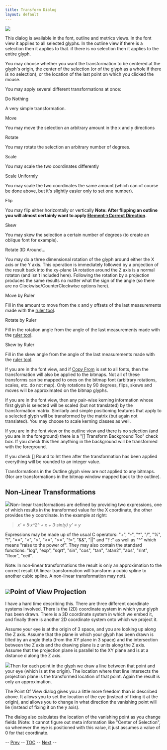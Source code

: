 ```yaml
---
title: Transform Dialog
layout: default
---
```



![](img/transform.png)

This dialog is available in the font, outline and metrics views. In the
font view it applies to all selected glyphs. In the outline view if
there is a selection then it applies to that. if there is no selection
then it applies to the entire glyph.

You may choose whether you want the transformation to be centered at the
glyph's origin, the center of the selection (or of the glyph as a whole
if there is no selection), or the location of the last point on which
you clicked the mouse.

You may apply several different transformations at once:

Do Nothing

A very simple transformation.

Move

You may move the selection an arbitrary amount in the x and y directions

Rotate

You may rotate the selection an arbitrary number of degrees.

Scale

You may scale the two coordinates differently

Scale Uniformly

You may scale the two coordinates the same amount (which can of course
be done above, but it's slightly easier only to set one number).

Flip

You may flip either horizontally or vertically
 **Note: After flipping an outline you will almost certainly want to
apply [Element-\>Correct Direction](elementmenu.html#Correct).**

Skew

You may skew the selection a certain number of degrees (to create an
oblique font for example).

Rotate 3D Around...

You may do a three dimensional rotation of the glyph around either the X
axis or the Y axis. This operation is immediately followed by a
projection of the result back into the xy-plane (A rotation around the Z
axis is a normal rotaton (and isn't included here). 
 Following the rotation by a projection produces the same results no
matter what the sign of the angle (so there are no
Clockwise/CounterClockwise options here).

Move by Ruler

Fill in the amount to move from the x and y offsets of the last
measurements made with the [ruler tool](charview.html#Ruler).

Rotate by Ruler

Fill in the rotation angle from the angle of the last measurements made
with the [ruler tool](charview.html#Ruler).

Skew by Ruler

Fill in the skew angle from the angle of the last measurements made with
the [ruler tool](charview.html#Ruler).

If you are in the font view, and if [Copy From](editmenu.html#From) is
set to all fonts, then the transformation will also be applied to the
bitmaps. Not all of these transforms can be mapped to ones on the bitmap
font (arbitrary rotations, scales, etc. do not map). Only rotations by
90 degrees, flips, skews and moves will be approximated on the bitmap
glyphs.

If you are in the font view, then any pair-wise kerning information
whose first glyph is selected will be scaled (but not translated) by the
transformation matrix. Similarly and simple positioning features that
apply to a selected glyph will be transformed by the matrix (but again
not translated). You may choose to scale kerning classes as well.

If you are in the font view or the outline view and there is no
selection (and you are in the foreground) there is a "[] Transform
Background Too" check box. If you check this then anything in the
background will be transformed with the foreground.

If you check [] Round to Int then after the transformation has been
applied everything will be rounded to an integer value.

Transformations in the Outline glyph view are not applied to any
bitmaps. (Nor are transformations in the bitmap window mapped back to
the outline).

Non-Linear Transformations
--------------------------

![](img/non-linear.png)Non-linear transformations are defined by providing
two expressions, one of which results in the transformed value for the X
coordinate, the other provides the y coordinate. In the example at
right:

> *x' = 5·x^2^ + x + 3·sin(y)
>  y' = y*

Expressions may be made up of the usual C operators: "+", "-", "\*",
"/", "%", "!", "==", "\<", "\>", "\<=", "\>=", "!=", "&&", "||" and "?
:" as well as "\^" which means "raise to the power of". They may also
contain the standard functions: "log", "exp", "sqrt", "sin", "cos",
"tan", "atan2", "abs", "rint", "floor", "ceil".

Note: In non-linear transformations the result is only an approximation
to the correct result (A linear transformation will transform a cubic
spline to another cubic spline. A non-linear transformation may not).

![](img/PoV.png)Point of View Projection
------------------------------------

I have a hard time describing this. There are three different coordinate
systems involved. There is the (2D) coordinate system in which your
glyph has been drawn. There is a 3D coordinate system in which we embed
it, and finally there is another 2D coordinate system onto which we
project it.

Assume your eye is at the origin of 3 space, and you are looking up
along the Z axis. Assume that the plane in which your glyph has been
drawn is tilted by an angle theta (from the XY plane in 3 space) and the
intersection between the Z axis and the drawing plane is z units along
the Z axis. Assume that the projection plane is parallel to the XY plane
and is at a distance d along the Z axis.

![](img/Bperspective.png)Then for each point in the glyph we draw a line
between that point and your eye (which is at the origin). The location
where that line intersects the projection plane is the transformed
location of that point. Again the result is only an approximation.

The Point Of View dialog gives you a little more freedom than is
described above. It allows you to set the location of the eye (instead
of fixing it at the origin), and allows you to change in what direction
the vanishing point will lie (instead of fixing it on the y axis).

The dialog also calculates the location of the vanishing point as you
change fields (Note: It cannot figure out meta information like "Center
of Selection", so whenever the eye is positioned with this value, it
just assumes a value of 0 for that coordinate.

-- [Prev](elementmenu.html) -- [TOC](overview.html) --
[Next](elementmenu.html) --
